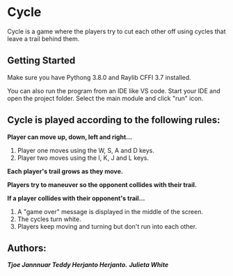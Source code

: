 # Cycle
Cycle is a game where the players try to cut each other off using cycles that leave a trail behind them. 

## Getting Started
Make sure you have Pythong 3.8.0 and Raylib CFFI 3.7 installed. 

You can also run the program from an IDE like VS code. Start your IDE and open the project folder. Select the main module and click "run" icon. 

## Cycle is played according to the following rules:

**Player can move up, down, left and right...**
1. Player one moves using the W, S, A and D keys.
1. Player two moves using the I, K, J and L keys.

**Each player's trail grows as they move.**

**Players try to maneuver so the opponent collides with their trail.**

**If a player collides with their opponent's trail...**
1. A "game over" message is displayed in the middle of the screen. 
1. The cycles turn white. 
1. Players keep moving and turning but don't run into each other. 

## Authors:
***Tjoe Jannnuar Teddy Herjanto Herjanto.***
***Julieta White*** 

